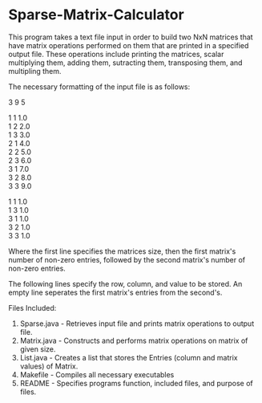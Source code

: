 # Sparse-Matrix-Calculator

This program takes a text file input in order to build two NxN matrices
that have matrix operations performed on them that are printed in 
a specified output file. These operations include printing the matrices,
scalar multiplying them, adding them, sutracting them, transposing them,
and multipling them. 

The necessary formatting of the input file is as follows:

3 9 5  
  
1 1 1.0  
1 2 2.0  
1 3 3.0  
2 1 4.0  
2 2 5.0  
2 3 6.0  
3 1 7.0  
3 2 8.0  
3 3 9.0  
  
1 1 1.0  
1 3 1.0  
3 1 1.0  
3 2 1.0  
3 3 1.0  
  
Where the first line specifies the matrices size, then the first matrix's number of non-zero entries,
followed by the second matrix's number of non-zero entries.

The following lines specify the row, column, and value to be stored.
An empty line seperates the first matrix's entries from the second's.

Files Included:

1) Sparse.java			- Retrieves input file and prints matrix operations to output file.
2) Matrix.java			- Constructs and performs matrix operations on matrix of given size.
3) List.java			  - Creates a list that stores the Entries (column and matrix values) of Matrix.
4) Makefile			    - Compiles all necessary executables
5) README           - Specifies programs function, included files, and purpose of files.
